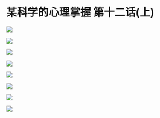 # 某科学的心理掌握 第十二话(上)

![](https://cnindex.github.io/Mental-Out/images/12/8.png)

![](https://cnindex.github.io/Mental-Out/images/12/9.png)

![](https://cnindex.github.io/Mental-Out/images/12/10.png)

![](https://cnindex.github.io/Mental-Out/images/12/11.png)

![](https://cnindex.github.io/Mental-Out/images/12/12.png)

![](https://cnindex.github.io/Mental-Out/images/12/13.png)

![](https://cnindex.github.io/Mental-Out/images/12/14.png)

![](https://cnindex.github.io/Mental-Out/images/12/15.png)
